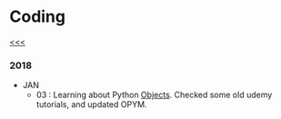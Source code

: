
Coding
======

[<<<](https://github.com/ttltrk/0con/blob/master/0con/README.MD)

### 2018

  * JAN
    * 03 : Learning about Python [Objects](https://github.com/ttltrk/PRG/blob/master/PY/DOC/OPYM/05_OOP/OBJECTS/OBJECTS.MD). 
Checked some old udemy tutorials, and updated OPYM.

